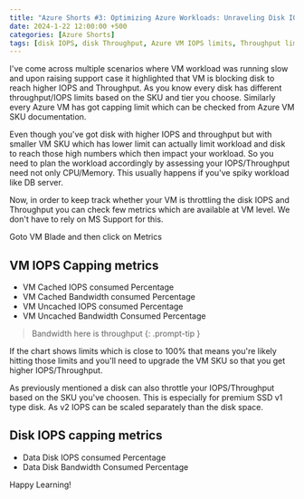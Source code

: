 ```yaml
---
title: "Azure Shorts #3: Optimizing Azure Workloads: Unraveling Disk IOPS and Throughput Challenges for Peak Performance"
date: 2024-1-22 12:00:00 +500
categories: [Azure Shorts]
tags: [disk IOPS, disk Throughput, Azure VM IOPS limits, Throughput limits, VM capping limit, VM SKU documentation, workload planning, VM throttling, metrics, Cached IOPS, Cached Bandwidth, Uncached IOPS, Uncached Bandwidth, Premium SSD v1, Data Disk IOPS, Data Disk Bandwidth]
---
```


I've come across multiple scenarios where VM workload was running slow and upon raising support case it highlighted that VM is blocking disk to reach higher IOPS and Throughput.
As you know every disk has different throughput/IOPS limits based on the SKU and tier you choose. Similarly every Azure VM has got capping limit which can be checked from Azure VM SKU documentation.

Even though you've got disk with higher IOPS and throughput but with smaller VM SKU which has lower limit can actually limit workload and disk to reach those high numbers which then impact your workload.
So you need to plan the workload accordingly by assessing your IOPS/Throughput need not only CPU/Memory.
This usually happens if you've spiky workload like DB server.

Now, in order to keep track whether your VM is throttling the disk IOPS and Throughput you can check few metrics which are available at VM level. We don't have to rely on MS Support for this.

Goto VM Blade and then click on Metrics 
## VM IOPS Capping metrics 
* VM Cached IOPS consumed Percentage
* VM Cached Bandwidth consumed Percentage
* VM Uncached IOPS consumed Percentage
* VM Uncached Bandwidth Consumed Percentage

> Bandwidth here is throughput
{: .prompt-tip }

If the chart shows limits which is close to 100% that means you're likely hitting those limits and you'll need to upgrade the VM SKU so that you get higher IOPS/Throughput.

As previously mentioned a disk can also throttle your IOPS/Throughput based on the SKU you've choosen.
This is especially for premium SSD v1 type disk. As v2 IOPS can be scaled separately than the disk space.

## Disk IOPS capping metrics 
* Data Disk IOPS consumed Percentage
* Data Disk Bandwidth Consumed Percentage

Happy Learning!
